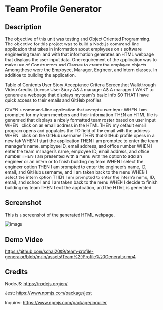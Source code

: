 # Team Profile Generator
## Description

The objective of this unit was testing and Object Oriented Programming. The objective for this project was to build a Node.js command-line application that takes in information about employees on a software engineering team, and with that information generates an HTML webpage that displays the user input data. One requirement of the application was to make use of Constructors and Classes to create the employee objects. Among these were the Employee, Manager, Engineer, and Intern classes. In addition to building the application.

Table of Contents
User Story
Acceptance Criteria
Screenshot
Walkthrough Video
Credits
License
User Story
AS A manager
AS A manager
I WANT to generate a webpage that displays my team's basic info
SO THAT I have quick access to their emails and GitHub profiles

GIVEN a command-line application that accepts user input
WHEN I am prompted for my team members and their information
THEN an HTML file is generated that displays a nicely formatted team roster based on user input
WHEN I click on an email address in the HTML
THEN my default email program opens and populates the TO field of the email with the address
WHEN I click on the GitHub username
THEN that GitHub profile opens in a new tab
WHEN I start the application
THEN I am prompted to enter the team manager’s name, employee ID, email address, and office number
WHEN I enter the team manager’s name, employee ID, email address, and office number
THEN I am presented with a menu with the option to add an engineer or an intern or to finish building my team
WHEN I select the engineer option
THEN I am prompted to enter the engineer’s name, ID, email, and GitHub username, and I am taken back to the menu
WHEN I select the intern option
THEN I am prompted to enter the intern’s name, ID, email, and school, and I am taken back to the menu
WHEN I decide to finish building my team
THEN I exit the application, and the HTML is generated


## Screenshot

This is a screenshot of the generated HTML webpage.

![image](https://user-images.githubusercontent.com/101296284/183323662-4fc9f2bb-4021-4613-bec5-a333b2b15548.png)

## Demo Video
https://github.com/schai2009/team-profile-generator/blob/main/assets/Team%20Profile%20Generator.mp4

## Credits

NodeJS: https://nodejs.org/en/

Jest: https://www.npmjs.com/package/jest

Inquirer: https://www.npmjs.com/package/inquirer


